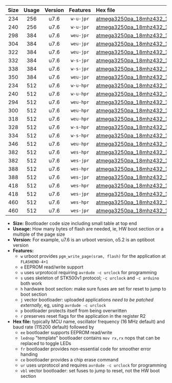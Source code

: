 |Size|Usage|Version|Features|Hex file|
|:-:|:-:|:-:|:-:|:--|
|234|256|u7.6|`w-u-jpr`|[atmega3250pa_18mhz432_115200bps_ur_vbl.hex](https://raw.githubusercontent.com/stefanrueger/urboot/main/atmega3250pa_18mhz432_115200bps_ur_vbl.hex)|
|240|256|u7.6|`w-u-jpr`|[atmega3250pa_18mhz432_115200bps_lednop_ur_vbl.hex](https://raw.githubusercontent.com/stefanrueger/urboot/main/atmega3250pa_18mhz432_115200bps_lednop_ur_vbl.hex)|
|298|384|u7.6|`weu-jpr`|[atmega3250pa_18mhz432_115200bps_ee_ur_vbl.hex](https://raw.githubusercontent.com/stefanrueger/urboot/main/atmega3250pa_18mhz432_115200bps_ee_ur_vbl.hex)|
|304|384|u7.6|`weu-jpr`|[atmega3250pa_18mhz432_115200bps_ee_lednop_ur_vbl.hex](https://raw.githubusercontent.com/stefanrueger/urboot/main/atmega3250pa_18mhz432_115200bps_ee_lednop_ur_vbl.hex)|
|322|384|u7.6|`weu-jpr`|[atmega3250pa_18mhz432_115200bps_ee_lednop_fr_ur_vbl.hex](https://raw.githubusercontent.com/stefanrueger/urboot/main/atmega3250pa_18mhz432_115200bps_ee_lednop_fr_ur_vbl.hex)|
|332|384|u7.6|`w-s-jpr`|[atmega3250pa_18mhz432_115200bps_vbl.hex](https://raw.githubusercontent.com/stefanrueger/urboot/main/atmega3250pa_18mhz432_115200bps_vbl.hex)|
|338|384|u7.6|`w-s-jpr`|[atmega3250pa_18mhz432_115200bps_lednop_vbl.hex](https://raw.githubusercontent.com/stefanrueger/urboot/main/atmega3250pa_18mhz432_115200bps_lednop_vbl.hex)|
|350|384|u7.6|`weu-jpr`|[atmega3250pa_18mhz432_115200bps_ee_lednop_fr_ce_ur_vbl.hex](https://raw.githubusercontent.com/stefanrueger/urboot/main/atmega3250pa_18mhz432_115200bps_ee_lednop_fr_ce_ur_vbl.hex)|
|234|512|u7.6|`w-u-hpr`|[atmega3250pa_18mhz432_115200bps_ur.hex](https://raw.githubusercontent.com/stefanrueger/urboot/main/atmega3250pa_18mhz432_115200bps_ur.hex)|
|240|512|u7.6|`w-u-hpr`|[atmega3250pa_18mhz432_115200bps_lednop_ur.hex](https://raw.githubusercontent.com/stefanrueger/urboot/main/atmega3250pa_18mhz432_115200bps_lednop_ur.hex)|
|294|512|u7.6|`weu-hpr`|[atmega3250pa_18mhz432_115200bps_ee_ur.hex](https://raw.githubusercontent.com/stefanrueger/urboot/main/atmega3250pa_18mhz432_115200bps_ee_ur.hex)|
|300|512|u7.6|`weu-hpr`|[atmega3250pa_18mhz432_115200bps_ee_lednop_ur.hex](https://raw.githubusercontent.com/stefanrueger/urboot/main/atmega3250pa_18mhz432_115200bps_ee_lednop_ur.hex)|
|318|512|u7.6|`weu-hpr`|[atmega3250pa_18mhz432_115200bps_ee_lednop_fr_ur.hex](https://raw.githubusercontent.com/stefanrueger/urboot/main/atmega3250pa_18mhz432_115200bps_ee_lednop_fr_ur.hex)|
|328|512|u7.6|`w-s-hpr`|[atmega3250pa_18mhz432_115200bps.hex](https://raw.githubusercontent.com/stefanrueger/urboot/main/atmega3250pa_18mhz432_115200bps.hex)|
|334|512|u7.6|`w-s-hpr`|[atmega3250pa_18mhz432_115200bps_lednop.hex](https://raw.githubusercontent.com/stefanrueger/urboot/main/atmega3250pa_18mhz432_115200bps_lednop.hex)|
|346|512|u7.6|`weu-hpr`|[atmega3250pa_18mhz432_115200bps_ee_lednop_fr_ce_ur.hex](https://raw.githubusercontent.com/stefanrueger/urboot/main/atmega3250pa_18mhz432_115200bps_ee_lednop_fr_ce_ur.hex)|
|382|512|u7.6|`wes-hpr`|[atmega3250pa_18mhz432_115200bps_ee.hex](https://raw.githubusercontent.com/stefanrueger/urboot/main/atmega3250pa_18mhz432_115200bps_ee.hex)|
|382|512|u7.6|`wes-jpr`|[atmega3250pa_18mhz432_115200bps_ee_vbl.hex](https://raw.githubusercontent.com/stefanrueger/urboot/main/atmega3250pa_18mhz432_115200bps_ee_vbl.hex)|
|388|512|u7.6|`wes-hpr`|[atmega3250pa_18mhz432_115200bps_ee_lednop.hex](https://raw.githubusercontent.com/stefanrueger/urboot/main/atmega3250pa_18mhz432_115200bps_ee_lednop.hex)|
|388|512|u7.6|`wes-jpr`|[atmega3250pa_18mhz432_115200bps_ee_lednop_vbl.hex](https://raw.githubusercontent.com/stefanrueger/urboot/main/atmega3250pa_18mhz432_115200bps_ee_lednop_vbl.hex)|
|418|512|u7.6|`wes-hpr`|[atmega3250pa_18mhz432_115200bps_ee_lednop_fr.hex](https://raw.githubusercontent.com/stefanrueger/urboot/main/atmega3250pa_18mhz432_115200bps_ee_lednop_fr.hex)|
|418|512|u7.6|`wes-jpr`|[atmega3250pa_18mhz432_115200bps_ee_lednop_fr_vbl.hex](https://raw.githubusercontent.com/stefanrueger/urboot/main/atmega3250pa_18mhz432_115200bps_ee_lednop_fr_vbl.hex)|
|460|512|u7.6|`wes-hpr`|[atmega3250pa_18mhz432_115200bps_ee_lednop_fr_ce.hex](https://raw.githubusercontent.com/stefanrueger/urboot/main/atmega3250pa_18mhz432_115200bps_ee_lednop_fr_ce.hex)|
|460|512|u7.6|`wes-jpr`|[atmega3250pa_18mhz432_115200bps_ee_lednop_fr_ce_vbl.hex](https://raw.githubusercontent.com/stefanrueger/urboot/main/atmega3250pa_18mhz432_115200bps_ee_lednop_fr_ce_vbl.hex)|

- **Size:** Bootloader code size including small table at top end
- **Useage:** How many bytes of flash are needed, ie, HW boot section or a multiple of the page size
- **Version:** For example, u7.6 is an urboot version, o5.2 is an optiboot version
- **Features:**
  + `w` urboot provides `pgm_write_page(sram, flash)` for the application at `FLASHEND-4+1`
  + `e` EEPROM read/write support
  + `u` uses urprotocol requiring `avrdude -c urclock` for programming
  + `s` uses skeleton of STK500v1 protocol; `-c urclock` and `-c arduino` both work
  + `h` hardware boot section: make sure fuses are set for reset to jump to boot section
  + `j` vector bootloader: uploaded applications *need to be patched externally*, eg, using `avrdude -c urclock`
  + `p` bootloader protects itself from being overwritten
  + `r` preserves reset flags for the application in the register R2
- **Hex file:** typically MCU name, oscillator frequency (16 MHz default) and baud rate (115200 default) followed by
  + `ee` bootloader supports EEPROM read/write
  + `lednop` "template" bootloader contains `mov rx,rx` nops that can be replaced to toggle LEDs
  + `fr` bootloader provides non-essential code for smoother error handing
  + `ce` bootloader provides a chip erase command
  + `ur` uses urprotocol and requires `avrdude -c urclock` for programming
  + `vbl` vector bootloader: set fuses to jump to reset, not the HW boot section
